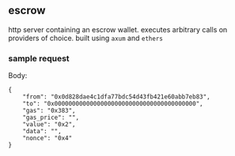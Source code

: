 ## escrow

http server containing an escrow wallet. executes arbitrary calls on providers
of choice. built using `axum` and `ethers`


### sample request

Body: 
```
{
	"from": "0x0d828dae4c1dfa77bdc54d43fb421e60abb7eb83",
	"to": "0x0000000000000000000000000000000000000000",
	"gas": "0x383",
	"gas_price": "",
	"value": "0x2",
	"data": "",
	"nonce": "0x4"
}
```
